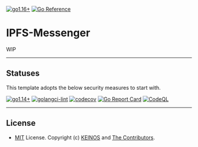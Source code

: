 <!-- markdownlint-disable MD041 -->
[![go1.16+](https://img.shields.io/badge/Go-1.16~17-blue?logo=go)](https://github.com/KEINOS/IPFS-Messenger/actions/workflows/go-versions.yml "Supported versions")
[![Go Reference](https://pkg.go.dev/badge/github.com/KEINOS/IPFS-Messenger.svg)](https://pkg.go.dev/github.com/KEINOS/IPFS-Messenger)

# IPFS-Messenger

WIP

---

## Statuses

This template adopts the below security measures to start with.

[![go1.14+](https://github.com/KEINOS/IPFS-Messenger/actions/workflows/go-versions.yml/badge.svg)](https://github.com/KEINOS/IPFS-Messenger/actions/workflows/go-versions.yml "Unit tests")
[![golangci-lint](https://github.com/KEINOS/IPFS-Messenger/actions/workflows/golangci-lint.yml/badge.svg)](https://github.com/KEINOS/IPFS-Messenger/actions/workflows/golangci-lint.yml "Static Analysis")
[![codecov](https://codecov.io/gh/KEINOS/IPFS-Messenger/branch/main/graph/badge.svg?token=uW30s2bK8M)](https://codecov.io/gh/KEINOS/IPFS-Messenger "Code Coverage")
[![Go Report Card](https://goreportcard.com/badge/github.com/KEINOS/IPFS-Messenger)](https://goreportcard.com/report/github.com/KEINOS/IPFS-Messenger "Code Quality")
[![CodeQL](https://github.com/KEINOS/IPFS-Messenger/actions/workflows/codeQL-analysis.yml/badge.svg)](https://github.com/KEINOS/IPFS-Messenger/actions/workflows/codeQL-analysis.yml "Vulnerability Scan")

---

## License

- [MIT](https://github.com/KEINOS/IPFS-Messenger/LICENSE.txt) License. Copyright (c) [KEINOS](https://github.com/KEINOS) and [The Contributors](https://github.com/KEINOS/IPFS-Messenger/graphs/contributors).
